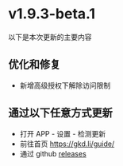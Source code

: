 # v1.9.3-beta.1

以下是本次更新的主要内容

## 优化和修复

- 新增高级授权下解除访问限制

## 通过以下任意方式更新

- 打开 APP - 设置 - 检测更新
- 前往首页 <https://gkd.li/guide/>
- 通过 github [releases](https://github.com/gkd-kit/gkd/releases)
